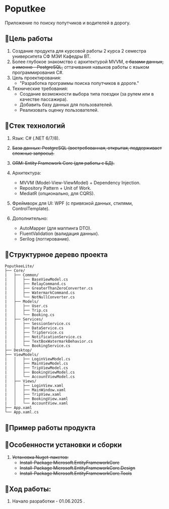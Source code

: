 # Poputkee
Приложение по поиску попутчиков и водителей в дорогу.

## 🔹Цель работы

 1. Создание продукта для курсовой работы 2 курса 2 семестра университета СФ МЭИ Кафедры ВТ. 
 2. Более глубокое знакомство с архитектурой MVVM, ~~с базами данных, а именно - PostgreSQL,~~ оттачивания навыков работы с языком программирования C#.
 3. Цель проектирования: 
    - "Разработка программы поиска попутчиков в дороге."
 4. Технические требования:
    - Создание возможности выбора типа поездки (за рулем или в качестве пассажира).
    - Добавить базу данных для пользователей.
    - Реализовать оценку пользователей.


## 🔹Стек технологий

1. Язык: C# (.NET 6/7/8).

2. ~~База данных: PostgreSQL (востребованная, открытая, поддерживает сложные запросы).~~

3. ~~ORM: Entity Framework Core (для работы с БД).~~

4. Архитектура:
    - MVVM (Model-View-ViewModel) + Dependency Injection.
    - Repository Pattern + Unit of Work.
    - MediatR (опционально, для CQRS).

5. Фреймворк для UI: WPF (с привязкой данных, стилями, ControlTemplate).

6. Дополнительно:
    - AutoMapper (для маппинга DTO).
    - FluentValidation (валидация данных).
    - Serilog (логгирование).

## 🔹Структурное дерево проекта
```
PoputkeeLite/
├── Core/
|   ├── Common/
|   │   ├── BaseViewModel.cs
|   │   ├── RelayCommand.cs
|   │   ├── GreaterThanZeroConverter.cs
|   │   ├── WatermarkCommand.cs
|   │   └── NotNullConverter.cs
|   ├── Models/
|   │   ├── User.cs
|   │   ├── Trip.cs
|   │   └── Booking.cs
|   ├── Services/
|   │   ├── SessionService.cs
|   │   ├── DataService.cs
|   │   ├── TripService.cs
|   │   ├── NotificationService.cs
|   │   ├── TextBoxWatermarkBehavior.cs
|   │   └── BookingService.cs
├── Desktop/
├── ViewModels/
|   │   ├── LoginViewModel.cs
|   │   ├── MainViewModel.cs
|   │   ├── TripViewModel.cs
|   │   ├── BookingViewModel.cs
|   │   └── AccountViewModel.cs
|   ├── Views/
|   │   ├── LoginView.xaml
|   │   ├── MainWindow.xaml
|   │   ├── TripView.xaml
|   │   ├── BookingView.xaml
|   │   └── AccountView.xaml
├── App.xaml
└── App.xaml.cs
```
## 🔹Пример работы продукта


## 🔹Особенности установки и сборки

1. ~~Установка Nuget-пакетов:~~
    - ~~Install-Package Microsoft.EntityFrameworkCore~~
    - ~~Install-Package Microsoft.EntityFrameworkCore.Design~~
    - ~~Install-Package Microsoft.EntityFrameworkCore.Tools~~

## 🔹Ход работы:
1. Начало разработки - 01.06.2025 .
